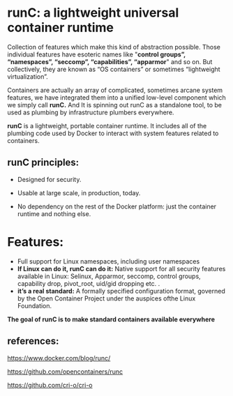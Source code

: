 # runC: a lightweight universal container runtime

Collection of features which make this kind of abstraction possible. 
Those individual features have esoteric names like "**control groups”, “namespaces”, “seccomp”, “capabilities”, “apparmor**" and so on. But collectively, they are known as “OS containers” or sometimes “lightweight virtualization”.

Containers are actually an array of complicated, sometimes arcane system features, we have integrated them into a unified low-level component which we simply call **runC.** And It is spinning out runC as a standalone tool, to be used as plumbing by infrastructure plumbers everywhere.

**runC** is a lightweight, portable container runtime. It includes all of the plumbing code used by Docker to interact with system features related to containers. 

## runC principles:

- Designed for security.

- Usable at large scale, in production, today.

- No dependency on the rest of the Docker platform: just the container runtime and nothing else.

# Features:

- Full support for Linux namespaces, including user namespaces
- **If Linux can do it, runC can do it:** Native support for all security features available in Linux: Selinux, Apparmor, seccomp, control groups, capability drop, pivot_root, uid/gid dropping etc. .
- **it’s a real standard:**  A formally specified configuration format, governed by the Open Container Project  under the auspices ofthe Linux Foundation.

**The goal of runC is to make standard containers available everywhere**

## references:
https://www.docker.com/blog/runc/ 

https://github.com/opencontainers/runc

https://github.com/cri-o/cri-o